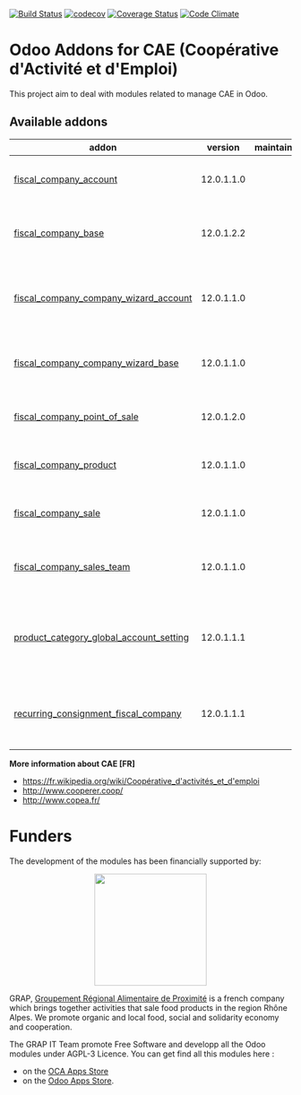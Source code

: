 [![Build Status](https://travis-ci.org/odoo-cae/odoo-addons-cae.svg?branch=12.0)](https://travis-ci.org/odoo-cae/odoo-addons-cae)
[![codecov](https://codecov.io/gh/odoo-cae/odoo-addons-cae/branch/12.0/graph/badge.svg)](https://codecov.io/gh/odoo-cae/odoo-addons-cae)
[![Coverage Status](https://coveralls.io/repos/odoo-cae/odoo-addons-cae/badge.png?branch=12.0)](https://coveralls.io/r/odoo-cae/odoo-addons-cae?branch=12.0)
[![Code Climate](https://codeclimate.com/github/odoo-cae/odoo-addons-cae/badges/gpa.svg)](https://codeclimate.com/github/odoo-cae/odoo-addons-cae)


Odoo Addons for CAE (Coopérative d'Activité et d'Emploi)
========================================================

This project aim to deal with modules related to manage CAE in Odoo.

[//]: # (addons)

Available addons
----------------
addon | version | maintainers | summary
--- | --- | --- | ---
[fiscal_company_account](fiscal_company_account/) | 12.0.1.1.0 |  | Glue Module between CAE and Account modules
[fiscal_company_base](fiscal_company_base/) | 12.0.1.2.2 |  | Manage CAE (Cooperatives of Activities and Employment)
[fiscal_company_company_wizard_account](fiscal_company_company_wizard_account/) | 12.0.1.1.0 |  | Glue Module between CAE and Company Wizard - Account modules
[fiscal_company_company_wizard_base](fiscal_company_company_wizard_base/) | 12.0.1.1.0 |  | Glue Module between CAE and Company Wizard - Base modules
[fiscal_company_point_of_sale](fiscal_company_point_of_sale/) | 12.0.1.2.0 |  | Glue Module between CAE and Point of Sale modules
[fiscal_company_product](fiscal_company_product/) | 12.0.1.1.0 |  | Glue Module between CAE and Product modules
[fiscal_company_sale](fiscal_company_sale/) | 12.0.1.1.0 |  | Glue Module between CAE and Sale modules
[fiscal_company_sales_team](fiscal_company_sales_team/) | 12.0.1.1.0 |  | Glue Module between CAE and Sales Team modules
[product_category_global_account_setting](product_category_global_account_setting/) | 12.0.1.1.1 |  | Propagate Accouting settings of product categories for all the companies
[recurring_consignment_fiscal_company](recurring_consignment_fiscal_company/) | 12.0.1.1.1 |  | Glue module for Recurring Consignment and fiscal company modules

[//]: # (end addons)

**More information about CAE [FR]**

* https://fr.wikipedia.org/wiki/Coopérative_d'activités_et_d'emploi
* http://www.cooperer.coop/
* http://www.copea.fr/


# Funders

The development of the modules has been financially supported by:

<p align="center">
   <img src="http://www.grap.coop/wp-content/uploads/2016/11/GRAP.png" width="200"/>
</p>

GRAP, [Groupement Régional Alimentaire de Proximité](http://www.grap.coop) is a
french company which brings together activities that sale food products in the
region Rhône Alpes. We promote organic and local food, social and solidarity
economy and cooperation.

The GRAP IT Team promote Free Software and developp all the Odoo modules under
AGPL-3 Licence. You can get find all this modules here :
* on the [OCA Apps Store](https://odoo-community.org/shop?&search=GRAP)
* on the [Odoo Apps Store](https://www.odoo.com/apps/modules/browse?author=GRAP).

